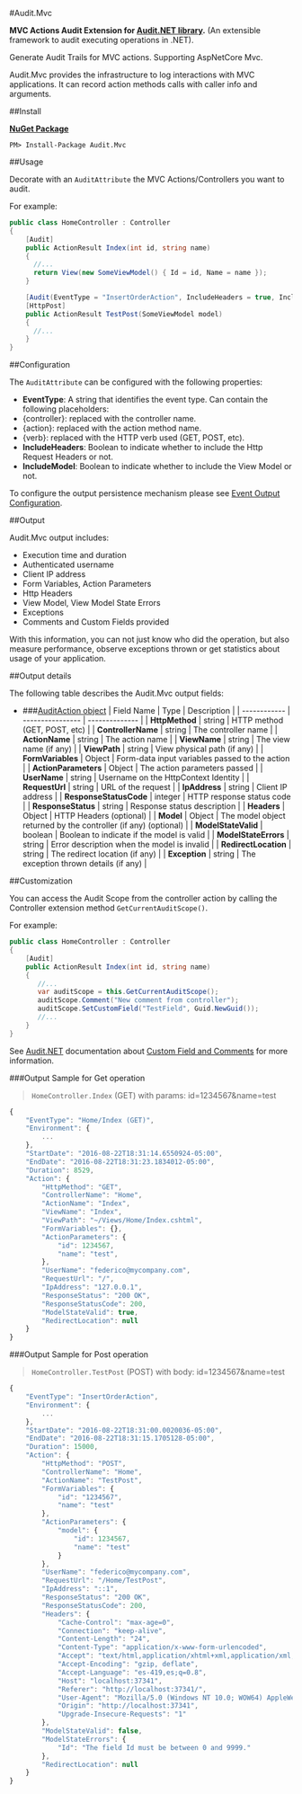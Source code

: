 #Audit.Mvc

**MVC Actions Audit Extension for [Audit.NET library](https://github.com/thepirat000/Audit.NET).** (An extensible framework to audit executing operations in .NET).

Generate Audit Trails for MVC actions. Supporting AspNetCore Mvc.

Audit.Mvc provides the infrastructure to log interactions with MVC applications. It can record action methods calls with caller info and arguments.

##Install

**[NuGet Package](https://www.nuget.org/packages/Audit.Mvc/)**
```
PM> Install-Package Audit.Mvc
```

##Usage

Decorate with an `AuditAttribute` the MVC Actions/Controllers you want to audit.

For example:

```c#
public class HomeController : Controller
{
    [Audit]
    public ActionResult Index(int id, string name)
    {
      //...
      return View(new SomeViewModel() { Id = id, Name = name });
    }

    [Audit(EventType = "InsertOrderAction", IncludeHeaders = true, IncludeModel = true)]
    [HttpPost]
    public ActionResult TestPost(SomeViewModel model)
    {
      //...
    }
}
```

##Configuration

The `AuditAttribute` can be configured with the following properties:
- **EventType**: A string that identifies the event type. Can contain the following placeholders: 
 - {controller}: replaced with the controller name.
 - {action}: replaced with the action method name.
 - {verb}: replaced with the HTTP verb used (GET, POST, etc).
- **IncludeHeaders**: Boolean to indicate whether to include the Http Request Headers or not.
- **IncludeModel**: Boolean to indicate whether to include the View Model or not.

To configure the output persistence mechanism please see [Event Output Configuration](https://github.com/thepirat000/Audit.NET/blob/master/README.md#event-output).

##Output

Audit.Mvc output includes:

- Execution time and duration
- Authenticated username
- Client IP address
- Form Variables, Action Parameters
- Http Headers
- View Model, View Model State Errors
- Exceptions
- Comments and Custom Fields provided

With this information, you can not just know who did the operation, but also measure performance, observe exceptions thrown or get statistics about usage of your application.

##Output details

The following table describes the Audit.Mvc output fields:

- ###[AuditAction object](https://github.com/thepirat000/Audit.NET/blob/master/src/Audit.Mvc/AuditAction.cs) 
| Field Name | Type | Description | 
| ------------ | ---------------- |  -------------- |
| **HttpMethod** | string | HTTP method (GET, POST, etc) |
| **ControllerName** | string | The controller name |
| **ActionName** | string | The action name |
| **ViewName** | string | The view name (if any) |
| **ViewPath** | string | View physical path (if any) |
| **FormVariables** | Object | Form-data input variables passed to the action |
| **ActionParameters** | Object | The action parameters passed |
| **UserName** | string | Username on the HttpContext Identity |
| **RequestUrl** | string | URL of the request |
| **IpAddress** | string | Client IP address |
| **ResponseStatusCode** | integer | HTTP response status code |
| **ResponseStatus** | string | Response status description |
| **Headers** | Object | HTTP Headers (optional) |
| **Model** | Object | The model object returned by the controller (if any) (optional) |
| **ModelStateValid** | boolean | Boolean to indicate if the model is valid |
| **ModelStateErrors** | string | Error description when the model is invalid |
| **RedirectLocation** | string | The redirect location (if any) |
| **Exception** | string | The exception thrown details (if any) |

##Customization

You can access the Audit Scope from the controller action by calling the Controller extension method `GetCurrentAuditScope()`. 

For example:
```c#
public class HomeController : Controller
{
    [Audit]
    public ActionResult Index(int id, string name)
    {
       //...
       var auditScope = this.GetCurrentAuditScope();
       auditScope.Comment("New comment from controller");
       auditScope.SetCustomField("TestField", Guid.NewGuid());
       //...
    }
}
```

See [Audit.NET](https://github.com/thepirat000/Audit.NET) documentation about [Custom Field and Comments](https://github.com/thepirat000/Audit.NET#custom-fields-and-comments) for more information.

###Output Sample for Get operation

> `HomeController.Index` (GET) with params: id=1234567&name=test

```javascript
{
    "EventType": "Home/Index (GET)",
    "Environment": {
        ...
    },
    "StartDate": "2016-08-22T18:31:14.6550924-05:00",
    "EndDate": "2016-08-22T18:31:23.1834012-05:00",
    "Duration": 8529,
    "Action": {
        "HttpMethod": "GET",
        "ControllerName": "Home",
        "ActionName": "Index",
        "ViewName": "Index",
        "ViewPath": "~/Views/Home/Index.cshtml",
        "FormVariables": {},
        "ActionParameters": {
            "id": 1234567,
            "name": "test",
        },
        "UserName": "federico@mycompany.com",
        "RequestUrl": "/",
        "IpAddress": "127.0.0.1",
        "ResponseStatus": "200 OK",
        "ResponseStatusCode": 200,
        "ModelStateValid": true,
        "RedirectLocation": null
    }
}
```

###Output Sample for Post operation

> `HomeController.TestPost` (POST) with body: id=1234567&name=test

```javascript
{
    "EventType": "InsertOrderAction",
    "Environment": {
        ...
    },
    "StartDate": "2016-08-22T18:31:00.0020036-05:00",
    "EndDate": "2016-08-22T18:31:15.1705128-05:00",
    "Duration": 15000,
    "Action": {
        "HttpMethod": "POST",
        "ControllerName": "Home",
        "ActionName": "TestPost",
        "FormVariables": {
            "id": "1234567",
            "name": "test"
        },
        "ActionParameters": {
            "model": {
                "id": 1234567,
                "name": "test"
            }
        },
        "UserName": "federico@mycompany.com",
        "RequestUrl": "/Home/TestPost",
        "IpAddress": "::1",
        "ResponseStatus": "200 OK",
        "ResponseStatusCode": 200,
        "Headers": {
            "Cache-Control": "max-age=0",
            "Connection": "keep-alive",
            "Content-Length": "24",
            "Content-Type": "application/x-www-form-urlencoded",
            "Accept": "text/html,application/xhtml+xml,application/xml;q=0.9,image/webp,*/*;q=0.8",
            "Accept-Encoding": "gzip, deflate",
            "Accept-Language": "es-419,es;q=0.8",
            "Host": "localhost:37341",
            "Referer": "http://localhost:37341/",
            "User-Agent": "Mozilla/5.0 (Windows NT 10.0; WOW64) AppleWebKit/537.36 (KHTML, like Gecko) Chrome/52.0.2743",
            "Origin": "http://localhost:37341",
            "Upgrade-Insecure-Requests": "1"
        },
        "ModelStateValid": false,
        "ModelStateErrors": {
            "Id": "The field Id must be between 0 and 9999."
        },
        "RedirectLocation": null
    }
}
```

